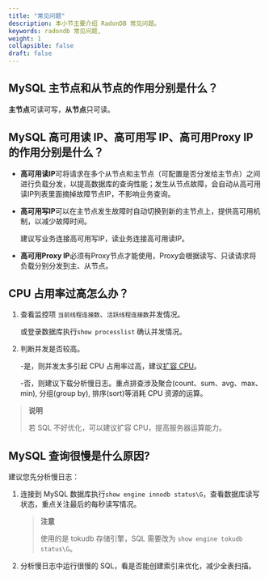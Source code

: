 ```yaml
---
title: "常见问题"
description: 本小节主要介绍 RadonDB 常见问题。 
keywords: radondb 常见问题,
weight: 1
collapsible: false
draft: false
---
```



## MySQL 主节点和从节点的作用分别是什么？

**主节点**可读可写，**从节点**只可读。

## MySQL 高可用读 IP、高可用写 IP、高可用Proxy IP的作用分别是什么？

- **高可用读IP**可将请求在多个从节点和主节点（可配置是否分发给主节点）之间进行负载分发，以提高数据库的查询性能；发生从节点故障，会自动从高可用读IP列表里面摘掉故障节点IP，不影响业务查询。

- **高可用写IP**可以在主节点发生故障时自动切换到新的主节点上，提供高可用机制，以减少故障时间。

  建议写业务连接高可用写IP，读业务连接高可用读IP。

- **高可用Proxy IP**必须有Proxy节点才能使用，Proxy会根据读写、只读请求将负载分别分发到主、从节点。

## CPU 占用率过高怎么办？

1. 查看监控项 `当前线程连接数`、`活跃线程连接数`并发情况。
   
   或登录数据库执行`show processlist` 确认并发情况。
   
2. 判断并发是否较高。
   
   -是，则并发太多引起 CPU 占用率过高，建议[扩容 CPU](../../manual/node_lifecycle/capacity_expansion)。

   -否，则建议下载分析慢日志。重点排查涉及聚合(count、sum、avg、max、min), 分组(group by), 排序(sort)等消耗 CPU 资源的运算。

> **说明**
> 
> 若 SQL 不好优化，可以建议扩容 CPU，提高服务器运算能力。

## MySQL 查询很慢是什么原因?

建议您先分析慢日志：

1. 连接到 MySQL 数据库执行`show engine innodb status\G`，查看数据库读写状态，重点关注最后的每秒读写情况。

   > **注意**
   >
   > 使用的是 tokudb 存储引擎，SQL 需要改为 `show engine tokudb status\G`。

2. 分析慢日志中运行很慢的 SQL，看是否能创建索引来优化，减少全表扫描。
